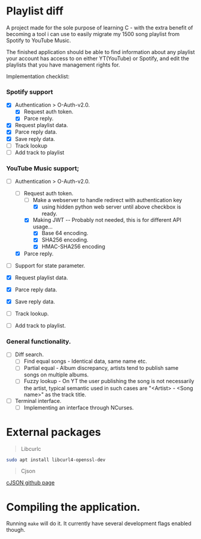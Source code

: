# Playlist diff

A project made for the sole purpose of learning C - with the extra benefit of becoming a tool i can use to easily migrate my 1500 song playlist from Spotify to YouTube Music.

The finished application should be able to find information about any playlist your account has access to on either YT(YouTube) or Spotify, and edit the playlists that you have management rights for.

Implementation checklist:

### Spotify support
- [x] Authentication > O-Auth-v2.0.
  - [x] Request auth token.
  - [x] Parce reply.
- [x] Request playlist data.
- [x] Parce reply data.
- [x] Save reply data.
- [ ] Track lookup
- [ ] Add track to playlist

### YouTube Music support;
- [ ] Authentication > O-Auth-v2.0.
  - [ ] Request auth token.
    - [ ] Make a webserver to handle redirect with authentication key
      - [x] using hidden python web server until above checkbox is ready. 
    - [x] Making JWT  -- Probably not needed, this is for different API usage...
      - [x] Base 64 encoding.
      - [x] SHA256 encoding.
      - [x] HMAC-SHA256 encoding
  - [x] Parce reply.
- [ ] Support for state parameter.
- [x] Request playlist data.

- [x] Parce reply data.
- [x] Save reply data.
- [ ] Track lookup.
- [ ] Add track to playlist.

### General functionality.
- [ ] Diff search.
  - [ ] Find equal songs - Identical data, same name etc.
  - [ ] Partial equal - Album discrepancy, artists tend to publish same songs on multiple albums.
  - [ ] Fuzzy lookup - On YT the user publishing the song is not necessarily the artist, typical semantic used in such cases are "\<Artist> - \<Song name>" as the track title.
- [ ] Terminal interface.
  - [ ] Implementing an interface through NCurses.

# External packages

> Libcurlc
```sh
sudo apt install libcurl4-openssl-dev
```
> Cjson

[cJSON github page](https://github.com/DaveGamble/cJSON?tab=readme-ov-file#cmake)

# Compiling the application.
Running `make` will do it. It currently have several development flags enabled though.

